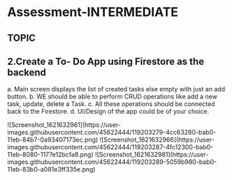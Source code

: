 

# Assessment-INTERMEDIATE
## TOPIC
## 2.Create a To- Do App using Firestore as the backend
a. Main screen displays the list of created tasks else empty with just an add button.
b. WE should be able to perform CRUD operations like add a new task, update,
delete a Task.
c. All these operations should be connected back to the Firestore.
d. UI/Design of the app could be of your choice.

<div style="float: center">
![Screenshot_1621632961](https://user-images.githubusercontent.com/45622444/119203279-4cc63280-bab0-11eb-84b7-0a93407173ec.png)
![Screenshot_1621632966](https://user-images.githubusercontent.com/45622444/119203287-4fc12300-bab0-11eb-8080-1177e12bcfa8.png)
![Screenshot_1621632981](https://user-images.githubusercontent.com/45622444/119203289-5059b980-bab0-11eb-83b0-a081e3ff335e.png)
  </div>
